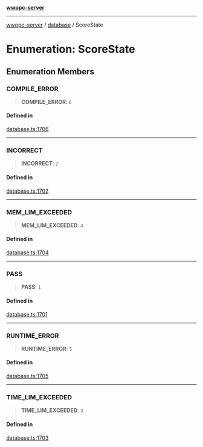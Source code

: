 [**wwppc-server**](../../README.md)

***

[wwppc-server](../../modules.md) / [database](../README.md) / ScoreState

# Enumeration: ScoreState

## Enumeration Members

### COMPILE\_ERROR

> **COMPILE\_ERROR**: `6`

#### Defined in

[database.ts:1706](https://github.com/WWPPC/WWPPC-server/blob/8fa1fab7588b7cc0d91c585786635fd288d3453c/src/database.ts#L1706)

***

### INCORRECT

> **INCORRECT**: `2`

#### Defined in

[database.ts:1702](https://github.com/WWPPC/WWPPC-server/blob/8fa1fab7588b7cc0d91c585786635fd288d3453c/src/database.ts#L1702)

***

### MEM\_LIM\_EXCEEDED

> **MEM\_LIM\_EXCEEDED**: `4`

#### Defined in

[database.ts:1704](https://github.com/WWPPC/WWPPC-server/blob/8fa1fab7588b7cc0d91c585786635fd288d3453c/src/database.ts#L1704)

***

### PASS

> **PASS**: `1`

#### Defined in

[database.ts:1701](https://github.com/WWPPC/WWPPC-server/blob/8fa1fab7588b7cc0d91c585786635fd288d3453c/src/database.ts#L1701)

***

### RUNTIME\_ERROR

> **RUNTIME\_ERROR**: `5`

#### Defined in

[database.ts:1705](https://github.com/WWPPC/WWPPC-server/blob/8fa1fab7588b7cc0d91c585786635fd288d3453c/src/database.ts#L1705)

***

### TIME\_LIM\_EXCEEDED

> **TIME\_LIM\_EXCEEDED**: `3`

#### Defined in

[database.ts:1703](https://github.com/WWPPC/WWPPC-server/blob/8fa1fab7588b7cc0d91c585786635fd288d3453c/src/database.ts#L1703)
